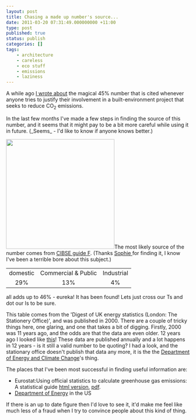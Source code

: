 ```yaml
---
layout: post
title: Chasing a made up number's source...
date: 2011-03-20 07:31:49.000000000 +11:00
type: post
published: true
status: publish
categories: []
tags:
    - architecture
    - careless
    - eco stuff
    - emissions
    - laziness
---
```


<p>A while ago <a title="UK emissions attributable to the built environment?" href="https://notionparallax.co.uk/2010/uk-emissions-attributable-to-the-built-environment">I wrote about</a> the magical 45% number that is cited whenever anyone tries to justify their involvement in a built-environment project that seeks to reduce CO<sub>2</sub> emissions.</p>
<p>In the last few months I've made a few steps in finding the source of this number, and it seems that it might pay to be a bit more careful while using it in future. (_Seems_ - I'd like to know if anyone knows better.)</p>
<p><img class="size-medium wp-image-609 alignright" title="Total UK delivered energy consumption by sector in 2000" src="{{ site.baseurl }}/assets/guideFpie-297x300.png" alt="" width="297" height="300" />The most likely source of the number comes from <a href="http://www.notionparallax.co.uk/wordpress/wp-content/uploads/2011/03/CIBSE-GUIDE-F-ENERGY-EFFICIENCY-IN-BUILDINGS-2004-.pdf">CIBSE guide F</a>. (Thanks <a href="http://designfordeconstruction.co.uk/">Sophie </a>for finding it, I know I've been a terrible bore about this subject.)</p>
<table>
<tbody>
<tr>
<td style="text-align: center;">domestic</td>
<td style="text-align: center;">Commercial &amp; Public</td>
<td style="text-align: center;">Industrial</td>
</tr>
<tr>
<td style="text-align: center;">29%</td>
<td style="text-align: center;">13%</td>
<td style="text-align: center;">4%</td>
</tr>
</tbody>
</table>
<p>all adds up to 46% - eureka! It has been found! Lets just cross our Ts and dot our Is to be sure.</p>
<p>This table comes from the 'Digest of UK energy statistics (London: The Stationery Office)', and was published in 2000. There are a couple of tricky things here, one glaring, and one that takes a bit of digging. Firstly, 2000 was 11 years ago, and the odds are that the data are even older. 12 years ago I looked like <a title="A young me with long hair" href="http://bit.ly/fsIW6V">this</a>! These data are published annually and a lot happens in 12 years - is it still a valid number to be quoting? I had a look, and the stationary office doesn't publish that data any more, it is the the <a href="http://www.decc.gov.uk/">Department of Energy and Climate Change</a>'s thing.</p>
<p>The places that I've been most successful in finding useful information are:</p>
<ul>
<li>Eurostat:Using official statistics to calculate greenhouse gas emissions: A statistical guide <a href="http://webcache.googleusercontent.com/search?q=cache:0YTPYTEjCDkJ:epp.eurostat.ec.europa.eu/cache/ITY_OFFPUB/KS-31-09-272/EN/KS-31-09-272-EN.PDF+eurostat+how+emissions+are+calculated&amp;cd=2&amp;hl=en&amp;ct=clnk&amp;gl=au&amp;source=www.google.com.au">html version</a>, <a href="http://epp.eurostat.ec.europa.eu/cache/ITY_OFFPUB/KS-31-09-272/EN/KS-31-09-272-EN.PDF">pdf</a>.</li>
<li><a href="http://energy.gov/">Department of Energy</a> in the US</li>
</ul>
<p>If there is an up to date figure then I'd love to see it, it'd make me feel like much less of a fraud when I try to convince people about this kind of thing.</p>
